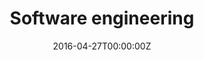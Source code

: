 ---
title: Software engineering
summary: Software engineering project (technical deliverables + code).
tags:
- Software Engineering
date: "2016-04-27T00:00:00Z"

# Optional external URL for project (replaces project detail page).
external_link: https://github.com/rkapsalis/SoftwareEngineerProject


image:
  caption: Photo by rawpixel on Unsplash
  focal_point: Smart

links:
url_code: ""
url_pdf: ""
url_slides: ""
url_video: ""

# Slides (optional).
#   Associate this project with Markdown slides.
#   Simply enter your slide deck's filename without extension.
#   E.g. `slides = "example-slides"` references `content/slides/example-slides.md`.
#   Otherwise, set `slides = ""`.
slides: ""
---